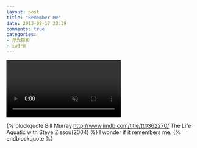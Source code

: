 ```yaml
---
layout: post
title: "Remember Me"
date: 2013-08-17 22:39
comments: true
categories:
- 浮光掠影
- iwdrm
---
```


<video autoplay loop muted playsinline>
    <source src="{{ site.static_base }}/downloads/video/movie_clips/remember_me.mp4" type="video/mp4">
    <p>Your browser doesn't support this embedded video.</p>
</video>

{% blockquote Bill Murray http://www.imdb.com/title/tt0362270/ The Life Aquatic with Steve Zissou(2004) %}
I wonder if it remembers me.
{% endblockquote %}
